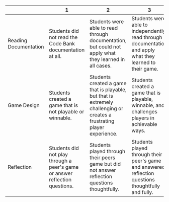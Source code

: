 |  | 1 | 2 | 3 |
| --- | --- | --- | --- |
| Reading Documentation | Students did not read the Code Bank documentation at all. | Students were able to read through documentation, but could not apply what they learned in all cases. | Students were able to independently read through documentation and apply what they learned to their game. |
| Game Design | Students created a game that is not playable or winnable. | Students created a game that is playable, but that is extremely challenging or creates a frustrating player experience. | Students created a game that is playable, winnable, and challenges players in achievable ways. |
| Reflection | Students did not play through a peer&#39;s game or answer reflection questions. | Students played through their peers game but did not answer reflection questions thoughtfully. | Students played through their peer&#39;s game and answered reflection questions thoughtfully and fully. |
